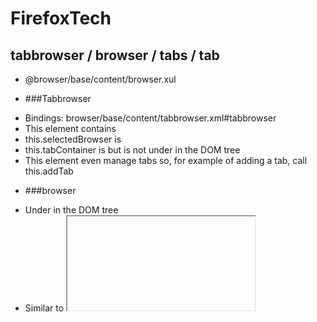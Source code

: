 # FirefoxTech


## tabbrowser / browser / tabs / tab
* @browser/base/content/browser.xul

* ###Tabbrowser
 - Bindings: browser/base/content/tabbrowser.xml#tabbrowser
 - This element contains <browser>
 - this.selectedBrowser is <browser>
 - this.tabContainer is <tabs> but <tabs> is not under <tabbrowser> in the DOM tree
 - This element even manage tabs so, for example of adding a tab,  call this.addTab

* ###browser
 - Under <tabbrowser> in the DOM tree
 - Similar to <iframe> except that it holds a page history and contains additional methods to manipulate the currently displayed page.
 - Website is rendered inside <browser>
 
 * ###tabs
  - This element contains <tab> in the DOM tree
  ![tabs image](https://raw.githubusercontent.com/Fischer-L/FirefoxTech/master/img/tabs.png)
  
